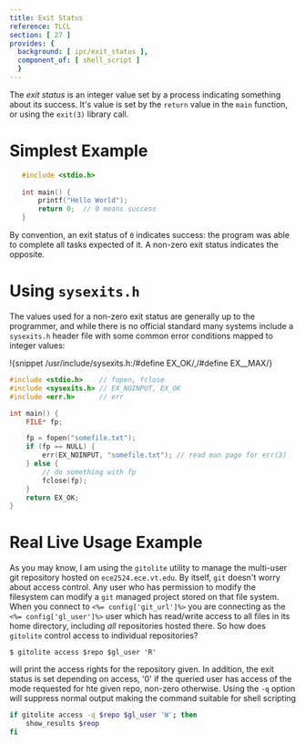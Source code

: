 ```yaml
---
title: Exit Status
reference: TLCL
section: [ 27 ]
provides: {
  background: [ ipc/exit_status ],
  component_of: [ shell_script ]
  }
---
```


The *exit status* is an integer value set by a process indicating
something about its success. It's value is set by the `return` value in the `main` function, or using the `exit(3)` library call.

# Simplest Example

~~~ c
   #include <stdio.h>
   
   int main() {
       printf("Hello World");
       return 0;  // 0 means success
   }
~~~

By convention, an exit status of `0` indicates success: the program
was able to complete all tasks expected of it. A non-zero exit status
indicates the opposite.

# Using `sysexits.h`

The values used for a non-zero exit status are
generally up to the programmer, and while there is no official standard
many systems include a `sysexits.h` header file with some common error
conditions mapped to integer values:

!{snippet /usr/include/sysexits.h:/#define EX_OK/,/#define EX__MAX/}

~~~ c
#include <stdio.h>    // fopen, fclose
#include <sysexits.h> // EX_NOINPUT, EX_OK
#include <err.h>      // err

int main() {
    FILE* fp;

    fp = fopen("somefile.txt");
    if (fp == NULL) {
        err(EX_NOINPUT, "somefile.txt"); // read man page for err(3)
    } else {
        // do something with fp
        fclose(fp);
    }
    return EX_OK;
}
~~~

# Real Live Usage Example

As you may know, I am using the `gitolite` utility to manage the
multi-user git repository hosted on `ece2524.ece.vt.edu`.  By itself,
`git` doesn't worry about access control. Any user who has permission
to modify the filesystem can modify a `git` managed project stored on
that file system.  When you connect to `<%= config['git_url']%>` you
are connecting as the `<%= config['gl_user']%>` user which has
read/write access to all files in its home directory, including *all*
repositories hosted there.  So how does `gitolite` control access to
individual repositories?

~~~~ console
$ gitolite access $repo $gl_user 'R' 
~~~~

will print the access rights for the repository given. In addition,
the exit status is set depending on access, '0' if the queried user
has access of the mode requested for hte given repo, non-zero
otherwise.  Using the `-q` option will suppress normal output making
the command suitable for shell scripting

~~~ bash
if gitolite access -q $repo $gl_user 'W'; then
    show_results $reop
fi
~~~
